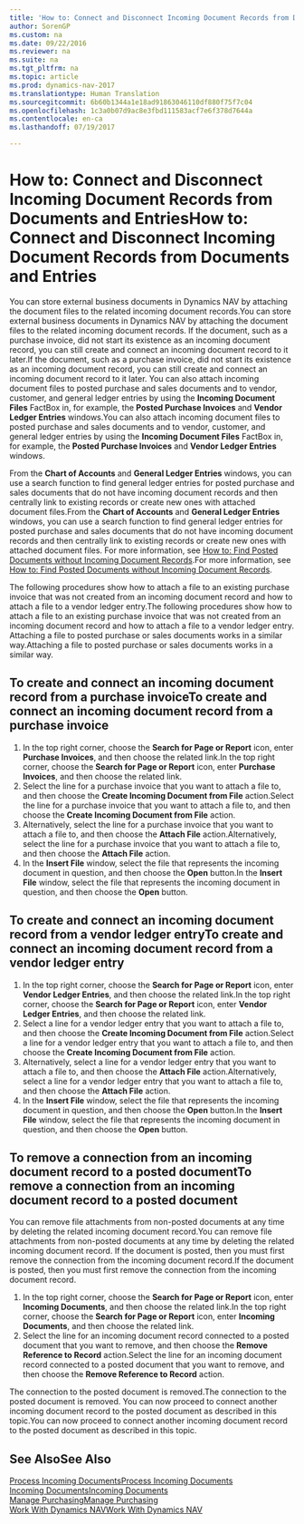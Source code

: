 ```yaml
---
title: 'How to: Connect and Disconnect Incoming Document Records from Documents and Entries'
author: SorenGP
ms.custom: na
ms.date: 09/22/2016
ms.reviewer: na
ms.suite: na
ms.tgt_pltfrm: na
ms.topic: article
ms.prod: dynamics-nav-2017
ms.translationtype: Human Translation
ms.sourcegitcommit: 6b60b1344a1e18ad91863046110df880f75f7c04
ms.openlocfilehash: 1c3a0b07d9ac8e3fbd111583acf7e6f378d7644a
ms.contentlocale: en-ca
ms.lasthandoff: 07/19/2017

---
```


# <a name="how-to-connect-and-disconnect-incoming-document-records-from-documents-and-entries"></a><span data-ttu-id="aefc9-102">How to: Connect and Disconnect Incoming Document Records from Documents and Entries</span><span class="sxs-lookup"><span data-stu-id="aefc9-102">How to: Connect and Disconnect Incoming Document Records from Documents and Entries</span></span>
<span data-ttu-id="aefc9-103">You can store external business documents in Dynamics NAV by attaching the document files to the related incoming document records.</span><span class="sxs-lookup"><span data-stu-id="aefc9-103">You can store external business documents in Dynamics NAV by attaching the document files to the related incoming document records.</span></span> <span data-ttu-id="aefc9-104">If the document, such as a purchase invoice, did not start its existence as an incoming document record, you can still create and connect an incoming document record to it later.</span><span class="sxs-lookup"><span data-stu-id="aefc9-104">If the document, such as a purchase invoice, did not start its existence as an incoming document record, you can still create and connect an incoming document record to it later.</span></span> <span data-ttu-id="aefc9-105">You can also attach incoming document files to posted purchase and sales documents and to vendor, customer, and general ledger entries by using the **Incoming Document Files** FactBox in, for example, the **Posted Purchase Invoices** and **Vendor Ledger Entries** windows.</span><span class="sxs-lookup"><span data-stu-id="aefc9-105">You can also attach incoming document files to posted purchase and sales documents and to vendor, customer, and general ledger entries by using the **Incoming Document Files** FactBox in, for example, the **Posted Purchase Invoices** and **Vendor Ledger Entries** windows.</span></span>

<span data-ttu-id="aefc9-106">From the **Chart of Accounts** and **General Ledger Entries** windows, you can use a search function to find general ledger entries for posted purchase and sales documents that do not have incoming document records and then centrally link to existing records or create new ones with attached document files.</span><span class="sxs-lookup"><span data-stu-id="aefc9-106">From the **Chart of Accounts** and **General Ledger Entries** windows, you can use a search function to find general ledger entries for posted purchase and sales documents that do not have incoming document records and then centrally link to existing records or create new ones with attached document files.</span></span> <span data-ttu-id="aefc9-107">For more information, see [How to: Find Posted Documents without Incoming Document Records](across-how-find-posted-documents-without-income-document-records.md).</span><span class="sxs-lookup"><span data-stu-id="aefc9-107">For more information, see [How to: Find Posted Documents without Incoming Document Records](across-how-find-posted-documents-without-income-document-records.md).</span></span>

<span data-ttu-id="aefc9-108">The following procedures show how to attach a file to an existing purchase invoice that was not created from an incoming document record and how to attach a file to a vendor ledger entry.</span><span class="sxs-lookup"><span data-stu-id="aefc9-108">The following procedures show how to attach a file to an existing purchase invoice that was not created from an incoming document record and how to attach a file to a vendor ledger entry.</span></span> <span data-ttu-id="aefc9-109">Attaching a file to posted purchase or sales documents works in a similar way.</span><span class="sxs-lookup"><span data-stu-id="aefc9-109">Attaching a file to posted purchase or sales documents works in a similar way.</span></span>

## <a name="to-create-and-connect-an-incoming-document-record-from-a-purchase-invoice"></a><span data-ttu-id="aefc9-110">To create and connect an incoming document record from a purchase invoice</span><span class="sxs-lookup"><span data-stu-id="aefc9-110">To create and connect an incoming document record from a purchase invoice</span></span>
1. <span data-ttu-id="aefc9-111">In the top right corner, choose the **Search for Page or Report** icon, enter **Purchase Invoices**, and then choose the related link.</span><span class="sxs-lookup"><span data-stu-id="aefc9-111">In the top right corner, choose the **Search for Page or Report** icon, enter **Purchase Invoices**, and then choose the related link.</span></span>
2. <span data-ttu-id="aefc9-112">Select the line for a purchase invoice that you want to attach a file to, and then choose the **Create Incoming Document from File** action.</span><span class="sxs-lookup"><span data-stu-id="aefc9-112">Select the line for a purchase invoice that you want to attach a file to, and then choose the **Create Incoming Document from File** action.</span></span>
3. <span data-ttu-id="aefc9-113">Alternatively, select the line for a purchase invoice that you want to attach a file to, and then choose the **Attach File** action.</span><span class="sxs-lookup"><span data-stu-id="aefc9-113">Alternatively, select the line for a purchase invoice that you want to attach a file to, and then choose the **Attach File** action.</span></span>
4. <span data-ttu-id="aefc9-114">In the **Insert File** window, select the file that represents the incoming document in question, and then choose the **Open** button.</span><span class="sxs-lookup"><span data-stu-id="aefc9-114">In the **Insert File** window, select the file that represents the incoming document in question, and then choose the **Open** button.</span></span>

## <a name="to-create-and-connect-an-incoming-document-record-from-a-vendor-ledger-entry"></a><span data-ttu-id="aefc9-115">To create and connect an incoming document record from a vendor ledger entry</span><span class="sxs-lookup"><span data-stu-id="aefc9-115">To create and connect an incoming document record from a vendor ledger entry</span></span>
1. <span data-ttu-id="aefc9-116">In the top right corner, choose the **Search for Page or Report** icon, enter **Vendor Ledger Entries**, and then choose the related link.</span><span class="sxs-lookup"><span data-stu-id="aefc9-116">In the top right corner, choose the **Search for Page or Report** icon, enter **Vendor Ledger Entries**, and then choose the related link.</span></span>
2. <span data-ttu-id="aefc9-117">Select a line for a vendor ledger entry that you want to attach a file to, and then choose the **Create Incoming Document from File** action.</span><span class="sxs-lookup"><span data-stu-id="aefc9-117">Select a line for a vendor ledger entry that you want to attach a file to, and then choose the **Create Incoming Document from File** action.</span></span>
3. <span data-ttu-id="aefc9-118">Alternatively, select a line for a vendor ledger entry that you want to attach a file to, and then choose the **Attach File** action.</span><span class="sxs-lookup"><span data-stu-id="aefc9-118">Alternatively, select a line for a vendor ledger entry that you want to attach a file to, and then choose the **Attach File** action.</span></span>
4. <span data-ttu-id="aefc9-119">In the **Insert File** window, select the file that represents the incoming document in question, and then choose the **Open** button.</span><span class="sxs-lookup"><span data-stu-id="aefc9-119">In the **Insert File** window, select the file that represents the incoming document in question, and then choose the **Open** button.</span></span>

## <a name="to-remove-a-connection-from-an-incoming-document-record-to-a-posted-document"></a><span data-ttu-id="aefc9-120">To remove a connection from an incoming document record to a posted document</span><span class="sxs-lookup"><span data-stu-id="aefc9-120">To remove a connection from an incoming document record to a posted document</span></span>
<span data-ttu-id="aefc9-121">You can remove file attachments from non-posted documents at any time by deleting the related incoming document record.</span><span class="sxs-lookup"><span data-stu-id="aefc9-121">You can remove file attachments from non-posted documents at any time by deleting the related incoming document record.</span></span> <span data-ttu-id="aefc9-122">If the document is posted, then you must first remove the connection from the incoming document record.</span><span class="sxs-lookup"><span data-stu-id="aefc9-122">If the document is posted, then you must first remove the connection from the incoming document record.</span></span>

1. <span data-ttu-id="aefc9-123">In the top right corner, choose the **Search for Page or Report** icon, enter **Incoming Documents**, and then choose the related link.</span><span class="sxs-lookup"><span data-stu-id="aefc9-123">In the top right corner, choose the **Search for Page or Report** icon, enter **Incoming Documents**, and then choose the related link.</span></span>
2. <span data-ttu-id="aefc9-124">Select the line for an incoming document record connected to a posted document that you want to remove, and then choose the **Remove Reference to Record** action.</span><span class="sxs-lookup"><span data-stu-id="aefc9-124">Select the line for an incoming document record connected to a posted document that you want to remove, and then choose the **Remove Reference to Record** action.</span></span>

<span data-ttu-id="aefc9-125">The connection to the posted document is removed.</span><span class="sxs-lookup"><span data-stu-id="aefc9-125">The connection to the posted document is removed.</span></span> <span data-ttu-id="aefc9-126">You can now proceed to connect another incoming document record to the posted document as described in this topic.</span><span class="sxs-lookup"><span data-stu-id="aefc9-126">You can now proceed to connect another incoming document record to the posted document as described in this topic.</span></span>

## <a name="see-also"></a><span data-ttu-id="aefc9-127">See Also</span><span class="sxs-lookup"><span data-stu-id="aefc9-127">See Also</span></span>  
[<span data-ttu-id="aefc9-128">Process Incoming Documents</span><span class="sxs-lookup"><span data-stu-id="aefc9-128">Process Incoming Documents</span></span>](across-process-income-documents.md)  
[<span data-ttu-id="aefc9-129">Incoming Documents</span><span class="sxs-lookup"><span data-stu-id="aefc9-129">Incoming Documents</span></span>](across-income-documents.md)  
[<span data-ttu-id="aefc9-130">Manage Purchasing</span><span class="sxs-lookup"><span data-stu-id="aefc9-130">Manage Purchasing</span></span>](purchasing-manage-purchasing.md)  
[<span data-ttu-id="aefc9-131">Work With Dynamics NAV</span><span class="sxs-lookup"><span data-stu-id="aefc9-131">Work With Dynamics NAV</span></span>](ui-work-product.md)

